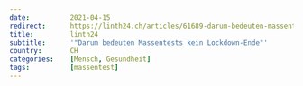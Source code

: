 ```yaml
---
date:          2021-04-15
redirect:      https://linth24.ch/articles/61689-darum-bedeuten-massentests-kein-lockdown-ende
title:         linth24
subtitle:      '"Darum bedeuten Massentests kein Lockdown-Ende"'
country:       CH
categories:    [Mensch, Gesundheit]
tags:          [massentest]
---
```

